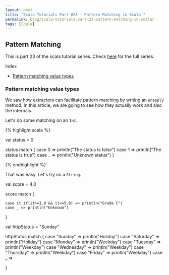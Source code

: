 ```yaml
---
layout: post
title: "Scala Tutorials Part #23 - Pattern Matching in Scala "
permalink: blog/scala-tutorials-part-23-pattern-matching-in-scala/
tags: [Scala]
---
```


Pattern Matching
----------------

This is part 23 of the scala tutorial series. Check [here](/tags/#Scala) for the full series.

<i class="fa fa-list-ul fa-lg space-right"></i> Index

- [Pattern matching value types](#PTValues)

<h3><b><a name = "PTValues" class="inter-header">Pattern matching value types</a></b></h3>

We saw how [extractors](/blog/scala-tutorials-part-18-extractors/) can facilitate pattern matching by writing an `unapply` method. In this article, 
we are going to see how they actually work and also the internals.

Let's do some matching on an `Int`.

{% highlight scala %}

 val status  = 0


 status match {
   case 0 => println("The status is false")
   case 1 => println("The status is true")
   case _ => println("Unknown status")
 }

{% endhighlight %}  

That was easy. Let's try on a `String`.

val score = 4.0

  score match {

    case it if(it>=1.0 && it<=5.0) => println("Grade C")
    case _ => println("Unknown")

  }




 val httpStatus = "Sunday"


  httpStatus match {
   case "Sunday" => println("Holiday")
   case "Saturday" => println("Holiday")
   case "Monday" => println("Weekday")
   case "Tuesday" => println("Weekday")
   case "Wednesday" => println("Weekday")
   case "Thursday" => println("Weekday")
   case "Friday" => println("Weekday")
   case _ =>

 }



